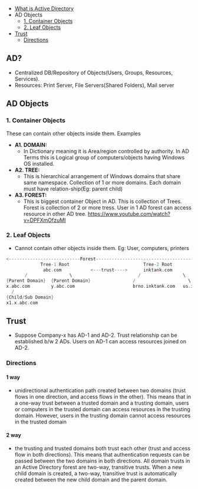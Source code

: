 - [What is Active Directory](#what)
- AD Objects
  - [1. Container Objects](#con)
  - [2. Leaf Objects](#leaf)
- [Trust](#trust)
  - [Directions](#dir)


<a name=what></a>
## AD? 
- Centralized DB/Repository of Objects(Users, Groups, Resources, Services).     
- Resources: Print Server, File Servers(Shared Folders), Mail server

## AD Objects
<a name=con></a>
### 1. Container Objects
These can contain other objects inside them. Examples
- **A1. DOMAIN:** 
  - In Dictionary meaning it is Area/region controlled by authority. In AD Terms this is Logical group of computers/objects having Windows OS installed.
- **A2. TREE:** 
  - This is hierarchical arrangement of Windows domains that share same namespace. Collection of 1 or more domains. Each domain must have relation-ship(Eg: parent child)
- **A3. FOREST:**  
  - This is biggest container Object in AD. This is collection of Trees. Forest is collection of 2 or more tress. User in 1 AD forest can access resource in other AD tree. https://www.youtube.com/watch?v=DPFXmOfzuMI

<a name=leaf></a>
### 2. Leaf Objects
- Cannot contain other objects inside them. Eg: User, computers, printers
```c
<---------------------------Forest------------------------------------------>
             Tree-1 Root                            Tree-2 Root  
              abc.com           <---trust---->      inktank.com
       /                \                         /                \                      
{Parent Domain}  {Parent Domain}                /                    \
x.abc.com        y.abc.com                      brno.inktank.com   us.inktank.com  
  /                                                                                                                                       
{Child/Sub Domain}                                                                                                          
x1.x.abc.com
```

## Trust
- Suppose Company-x has AD-1 and AD-2. Trust relationship can be established b/w 2 ADs. Users on AD-1 can access resources joined on AD-2.
<a name=dir></a>
### Directions
#### 1 way
- unidirectional authentication path created between two domains (trust flows in one direction, and access flows in the other). This means that in a one-way trust between a trusted domain and a trusting domain, users or computers in the trusted domain can access resources in the trusting domain. However, users in the trusting domain cannot access resources in the trusted domain
#### 2 way
- the trusting and trusted domains both trust each other (trust and access flow in both directions). This means that authentication requests can be passed between the two domains in both directions. All domain trusts in an Active Directory forest are two-way, transitive trusts. When a new child domain is created, a two-way, transitive trust is automatically created between the new child domain and the parent domain.
